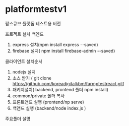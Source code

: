 # platformtestv1
 팜스큐브 플랫폼 테스트용 버전
 

프로젝트 설치
백엔드
1. express 설치(npm install express --saved)
2. firebase 설치( npm install firebase-admin --saved)

클라이언트  설치순서
 1. nodejs  설치
 4. 소스 받기 ( git clone https://github.com/koreadigitalkbm/farmptestreact.git)
 5. 패키지설치( backend, prontend 폴더 npm install)
 6. common/private 폴더 복사
 7. 프론트앤드 실행 (prontend/np serve)
 8. 백앤드 실행 (backend/node index.js )

주요폴더 설명



